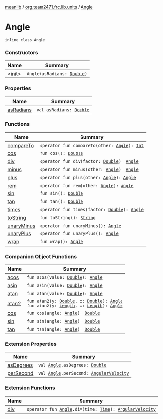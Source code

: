 [meanlib](../../index.md) / [org.team2471.frc.lib.units](../index.md) / [Angle](./index.md)

# Angle

`inline class Angle`

### Constructors

| Name | Summary |
|---|---|
| [&lt;init&gt;](-init-.md) | `Angle(asRadians: `[`Double`](https://kotlinlang.org/api/latest/jvm/stdlib/kotlin/-double/index.html)`)` |

### Properties

| Name | Summary |
|---|---|
| [asRadians](as-radians.md) | `val asRadians: `[`Double`](https://kotlinlang.org/api/latest/jvm/stdlib/kotlin/-double/index.html) |

### Functions

| Name | Summary |
|---|---|
| [compareTo](compare-to.md) | `operator fun compareTo(other: `[`Angle`](./index.md)`): `[`Int`](https://kotlinlang.org/api/latest/jvm/stdlib/kotlin/-int/index.html) |
| [cos](cos.md) | `fun cos(): `[`Double`](https://kotlinlang.org/api/latest/jvm/stdlib/kotlin/-double/index.html) |
| [div](div.md) | `operator fun div(factor: `[`Double`](https://kotlinlang.org/api/latest/jvm/stdlib/kotlin/-double/index.html)`): `[`Angle`](./index.md) |
| [minus](minus.md) | `operator fun minus(other: `[`Angle`](./index.md)`): `[`Angle`](./index.md) |
| [plus](plus.md) | `operator fun plus(other: `[`Angle`](./index.md)`): `[`Angle`](./index.md) |
| [rem](rem.md) | `operator fun rem(other: `[`Angle`](./index.md)`): `[`Angle`](./index.md) |
| [sin](sin.md) | `fun sin(): `[`Double`](https://kotlinlang.org/api/latest/jvm/stdlib/kotlin/-double/index.html) |
| [tan](tan.md) | `fun tan(): `[`Double`](https://kotlinlang.org/api/latest/jvm/stdlib/kotlin/-double/index.html) |
| [times](times.md) | `operator fun times(factor: `[`Double`](https://kotlinlang.org/api/latest/jvm/stdlib/kotlin/-double/index.html)`): `[`Angle`](./index.md) |
| [toString](to-string.md) | `fun toString(): `[`String`](https://kotlinlang.org/api/latest/jvm/stdlib/kotlin/-string/index.html) |
| [unaryMinus](unary-minus.md) | `operator fun unaryMinus(): `[`Angle`](./index.md) |
| [unaryPlus](unary-plus.md) | `operator fun unaryPlus(): `[`Angle`](./index.md) |
| [wrap](wrap.md) | `fun wrap(): `[`Angle`](./index.md) |

### Companion Object Functions

| Name | Summary |
|---|---|
| [acos](acos.md) | `fun acos(value: `[`Double`](https://kotlinlang.org/api/latest/jvm/stdlib/kotlin/-double/index.html)`): `[`Angle`](./index.md) |
| [asin](asin.md) | `fun asin(value: `[`Double`](https://kotlinlang.org/api/latest/jvm/stdlib/kotlin/-double/index.html)`): `[`Angle`](./index.md) |
| [atan](atan.md) | `fun atan(value: `[`Double`](https://kotlinlang.org/api/latest/jvm/stdlib/kotlin/-double/index.html)`): `[`Angle`](./index.md) |
| [atan2](atan2.md) | `fun atan2(y: `[`Double`](https://kotlinlang.org/api/latest/jvm/stdlib/kotlin/-double/index.html)`, x: `[`Double`](https://kotlinlang.org/api/latest/jvm/stdlib/kotlin/-double/index.html)`): `[`Angle`](./index.md)<br>`fun atan2(y: `[`Length`](../-length/index.md)`, x: `[`Length`](../-length/index.md)`): `[`Angle`](./index.md) |
| [cos](cos.md) | `fun cos(angle: `[`Angle`](./index.md)`): `[`Double`](https://kotlinlang.org/api/latest/jvm/stdlib/kotlin/-double/index.html) |
| [sin](sin.md) | `fun sin(angle: `[`Angle`](./index.md)`): `[`Double`](https://kotlinlang.org/api/latest/jvm/stdlib/kotlin/-double/index.html) |
| [tan](tan.md) | `fun tan(angle: `[`Angle`](./index.md)`): `[`Double`](https://kotlinlang.org/api/latest/jvm/stdlib/kotlin/-double/index.html) |

### Extension Properties

| Name | Summary |
|---|---|
| [asDegrees](../as-degrees.md) | `val `[`Angle`](./index.md)`.asDegrees: `[`Double`](https://kotlinlang.org/api/latest/jvm/stdlib/kotlin/-double/index.html) |
| [perSecond](../per-second.md) | `val `[`Angle`](./index.md)`.perSecond: `[`AngularVelocity`](../-angular-velocity/index.md) |

### Extension Functions

| Name | Summary |
|---|---|
| [div](../div.md) | `operator fun `[`Angle`](./index.md)`.div(time: `[`Time`](../-time/index.md)`): `[`AngularVelocity`](../-angular-velocity/index.md) |
